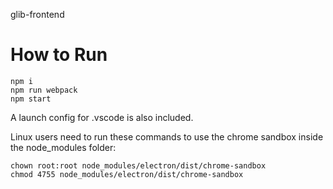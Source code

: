 glib-frontend

# How to Run

    npm i
    npm run webpack
    npm start

A launch config for .vscode is also included.

Linux users need to run these commands to use the chrome sandbox inside the node_modules folder:

    chown root:root node_modules/electron/dist/chrome-sandbox
    chmod 4755 node_modules/electron/dist/chrome-sandbox
